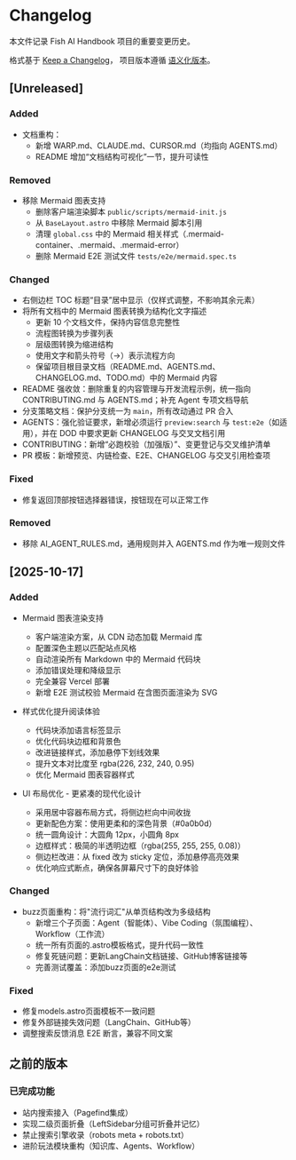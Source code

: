 # Changelog

本文件记录 Fish AI Handbook 项目的重要变更历史。

格式基于 [Keep a Changelog](https://keepachangelog.com/zh-CN/1.0.0/)，
项目版本遵循 [语义化版本](https://semver.org/lang/zh-CN/)。

## [Unreleased]

### Added

- 文档重构：
  - 新增 WARP.md、CLAUDE.md、CURSOR.md（均指向 AGENTS.md）
  - README 增加“文档结构可视化”一节，提升可读性

### Removed

- 移除 Mermaid 图表支持
  - 删除客户端渲染脚本 `public/scripts/mermaid-init.js`
  - 从 `BaseLayout.astro` 中移除 Mermaid 脚本引用
  - 清理 `global.css` 中的 Mermaid 相关样式（.mermaid-container、.mermaid、.mermaid-error）
  - 删除 Mermaid E2E 测试文件 `tests/e2e/mermaid.spec.ts`

### Changed

- 右侧边栏 TOC 标题“目录”居中显示（仅样式调整，不影响其余元素）
- 将所有文档中的 Mermaid 图表转换为结构化文字描述
  - 更新 10 个文档文件，保持内容信息完整性
  - 流程图转换为步骤列表
  - 层级图转换为缩进结构
  - 使用文字和箭头符号（→）表示流程方向
  - 保留项目根目录文档（README.md、AGENTS.md、CHANGELOG.md、TODO.md）中的 Mermaid 内容
- README 强收敛：删除重复的内容管理与开发流程示例，统一指向 CONTRIBUTING.md 与 AGENTS.md；补充 Agent 专项文档导航
- 分支策略文档：保护分支统一为 `main`，所有改动通过 PR 合入
- AGENTS：强化验证要求，新增必须运行 `preview:search` 与 `test:e2e`（如适用），并在 DOD 中要求更新 CHANGELOG 与交叉文档引用
- CONTRIBUTING：新增“必跑校验（加强版）”、变更登记与交叉维护清单
- PR 模板：新增预览、内链检查、E2E、CHANGELOG 与交叉引用检查项

### Fixed

- 修复返回顶部按钮选择器错误，按钮现在可以正常工作

### Removed

- 移除 AI_AGENT_RULES.md，通用规则并入 AGENTS.md 作为唯一规则文件

## [2025-10-17]

### Added

- Mermaid 图表渲染支持
  - 客户端渲染方案，从 CDN 动态加载 Mermaid 库
  - 配置深色主题以匹配站点风格
  - 自动渲染所有 Markdown 中的 Mermaid 代码块
  - 添加错误处理和降级显示
  - 完全兼容 Vercel 部署
  - 新增 E2E 测试校验 Mermaid 在含图页面渲染为 SVG

- 样式优化提升阅读体验
  - 代码块添加语言标签显示
  - 优化代码块边框和背景色
  - 改进链接样式，添加悬停下划线效果
  - 提升文本对比度至 rgba(226, 232, 240, 0.95)
  - 优化 Mermaid 图表容器样式

- UI 布局优化 - 更紧凑的现代化设计
  - 采用居中容器布局方式，将侧边栏向中间收拢
  - 更新配色方案：使用更柔和的深色背景（#0a0b0d）
  - 统一圆角设计：大圆角 12px，小圆角 8px
  - 边框样式：极简的半透明边框（rgba(255, 255, 255, 0.08)）
  - 侧边栏改进：从 fixed 改为 sticky 定位，添加悬停高亮效果
  - 优化响应式断点，确保各屏幕尺寸下的良好体验

### Changed

- buzz页面重构：将"流行词汇"从单页结构改为多级结构
  - 新增三个子页面：Agent（智能体）、Vibe Coding（氛围编程）、Workflow（工作流）
  - 统一所有页面的.astro模板格式，提升代码一致性
  - 修复死链问题：更新LangChain文档链接、GitHub博客链接等
  - 完善测试覆盖：添加buzz页面的e2e测试

### Fixed

- 修复models.astro页面模板不一致问题
- 修复外部链接失效问题（LangChain、GitHub等）
- 调整搜索反馈消息 E2E 断言，兼容不同文案

## 之前的版本

### 已完成功能

- 站内搜索接入（Pagefind集成）
- 实现二级页面折叠（LeftSidebar分组可折叠并记忆）
- 禁止搜索引擎收录（robots meta + robots.txt）
- 进阶玩法模块重构（知识库、Agents、Workflow）
